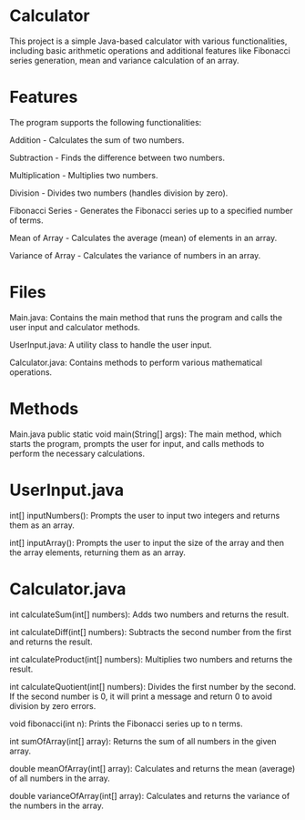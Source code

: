 # Calculator
This project is a simple Java-based calculator with various functionalities, including basic arithmetic operations and additional features like Fibonacci series generation, mean and variance calculation of an array.

# Features
The program supports the following functionalities:

Addition - Calculates the sum of two numbers.

Subtraction - Finds the difference between two numbers.

Multiplication - Multiplies two numbers.

Division - Divides two numbers (handles division by zero).

Fibonacci Series - Generates the Fibonacci series up to a specified number of terms.

Mean of Array - Calculates the average (mean) of elements in an array.

Variance of Array - Calculates the variance of numbers in an array.

# Files
Main.java: Contains the main method that runs the program and calls the user input and calculator methods.

UserInput.java: A utility class to handle the user input.

Calculator.java: Contains methods to perform various mathematical operations.

# Methods
Main.java
public static void main(String[] args): The main method, which starts the program, prompts the user for input, and calls methods to perform the necessary calculations.

# UserInput.java
int[] inputNumbers(): Prompts the user to input two integers and returns them as an array.

int[] inputArray(): Prompts the user to input the size of the array and then the array elements, returning them as an array.

# Calculator.java
int calculateSum(int[] numbers): Adds two numbers and returns the result.

int calculateDiff(int[] numbers): Subtracts the second number from the first and returns the result.

int calculateProduct(int[] numbers): Multiplies two numbers and returns the result.

int calculateQuotient(int[] numbers): Divides the first number by the second. If the second number is 0, it will print a message and return 0 to avoid division by zero errors.

void fibonacci(int n): Prints the Fibonacci series up to n terms.

int sumOfArray(int[] array): Returns the sum of all numbers in the given array.

double meanOfArray(int[] array): Calculates and returns the mean (average) of all numbers in the array.

double varianceOfArray(int[] array): Calculates and returns the variance of the numbers in the array.
